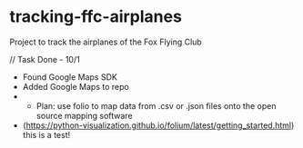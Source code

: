 # tracking-ffc-airplanes
Project to track the airplanes of the Fox Flying Club

// Task Done - 10/1
- Found Google Maps SDK 
- Added Google Maps to repo
- - Plan: use folio to map data from .csv or .json files onto the open source mapping software
- (https://python-visualization.github.io/folium/latest/getting_started.html)
this is a test!